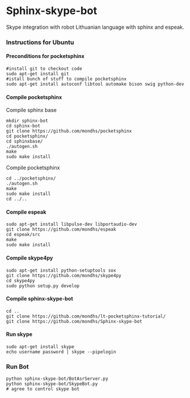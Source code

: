 Sphinx-skype-bot
================

Skype integration with robot Lithuanian language with sphinx and espeak.


### Instructions for Ubuntu 

#### Preconditions for pocketsphinx

    #install git to checkout code
    sudo apt-get install git
    #istall bunch of stuff to compile pocketsphinx
    sudo apt-get install autoconf libtool automake bison swig python-dev

#### Compile pocketsphinx

Compile sphinx base

    mkdir sphinx-bot
    cd sphinx-bot
    git clone https://github.com/mondhs/pocketsphinx
    cd pocketsphinx/
    cd sphinxbase/
    ./autogen.sh
    make
    sudo make install

Compile pocketsphinx

    cd ../pocketsphinx/
    ./autogen.sh
    make
    sudo make install
    cd ../..

#### Compile espeak

    sudo apt-get install libpulse-dev libportaudio-dev
    git clone https://github.com/mondhs/espeak
    cd espeak/src
    make
    sudo make install

#### Compile skype4py

    sudo apt-get install python-setuptools sox
    git clone https://github.com/mondhs/skype4py
    cd skype4py
    sudo python setup.py develop

#### Compile sphinx-skype-bot

    cd ..
    git clone https://github.com/mondhs/lt-pocketsphinx-tutorial/
    git clone https://github.com/mondhs/Sphinx-skype-bot

#### Run skype

    sudo apt-get install skype
    echo username password | skype --pipelogin


### Run Bot

    python sphinx-skype-bot/BotAsrServer.py
    python sphinx-skype-bot/SkypeBot.py
    # agree to control skype bot 



